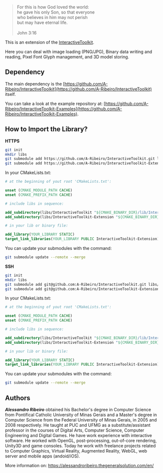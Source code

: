 > For this is how God loved the world:  
he gave his only Son, so that everyone  
who believes in him may not perish  
but may have eternal life.  
  \
John 3:16

This is an extension of the [InteractiveToolkit](https://github.com/A-Ribeiro/InteractiveToolkit).

Here you can deal with image loading (PNG/JPG), Binary data writing and reading, Pixel Font Glyph management, and 3D model storing.

## Dependency

The main dependency is the [https://github.com/A-Ribeiro/InteractiveToolkit](https://github.com/A-Ribeiro/InteractiveToolkit) itself.

You can take a look at the example repository at: [https://github.com/A-Ribeiro/InteractiveToolkit-Examples](https://github.com/A-Ribeiro/InteractiveToolkit-Examples).

## How to Import the Library?

__HTTPS__

```bash
git init
mkdir libs
git submodule add https://github.com/A-Ribeiro/InteractiveToolkit.git libs/InteractiveToolkit
git submodule add https://github.com/A-Ribeiro/InteractiveToolkit-Extension.git libs/InteractiveToolkit-Extension
```

In your CMakeLists.txt:

```cmake
# at the beginning of yout root 'CMakeLists.txt':

unset (CMAKE_MODULE_PATH CACHE)
unset (CMAKE_PREFIX_PATH CACHE)

# include libs in sequence:

add_subdirectory(libs/InteractiveToolkit "${CMAKE_BINARY_DIR}/lib/InteractiveToolkit")
add_subdirectory(libs/InteractiveToolkit-Extension "${CMAKE_BINARY_DIR}/lib/InteractiveToolkit-Extension")

# in your lib or binary file:

add_library(YOUR_LIBRARY STATIC)
target_link_libraries(YOUR_LIBRARY PUBLIC InteractiveToolkit-Extension)
```

You can update your submodules with the command:

```bash
git submodule update --remote --merge
```

__SSH__

```bash
git init
mkdir libs
git submodule add git@github.com:A-Ribeiro/InteractiveToolkit.git libs/InteractiveToolkit
git submodule add git@github.com:A-Ribeiro/InteractiveToolkit-Extension.git libs/InteractiveToolkit-Extension
```

In your CMakeLists.txt:

```cmake
# at the beginning of yout root 'CMakeLists.txt':

unset (CMAKE_MODULE_PATH CACHE)
unset (CMAKE_PREFIX_PATH CACHE)

# include libs in sequence:

add_subdirectory(libs/InteractiveToolkit "${CMAKE_BINARY_DIR}/lib/InteractiveToolkit")
add_subdirectory(libs/InteractiveToolkit-Extension "${CMAKE_BINARY_DIR}/lib/InteractiveToolkit-Extension")

# in your lib or binary file:

add_library(YOUR_LIBRARY STATIC)
target_link_libraries(YOUR_LIBRARY PUBLIC InteractiveToolkit-Extension)
```

You can update your submodules with the command:

```bash
git submodule update --remote --merge
```

## Authors

***Alessandro Ribeiro*** obtained his Bachelor's degree in Computer Science from Pontifical Catholic 
University of Minas Gerais and a Master's degree in Computer Science from the Federal University of Minas Gerais, 
in 2005 and 2008 respectively. He taught at PUC and UFMG as a substitute/assistant professor in the courses 
of Digital Arts, Computer Science, Computer Engineering and Digital Games. He have work experience with interactive
software. He worked with OpenGL, post-processing, out-of-core rendering, Unity3D and game consoles. Today 
he work with freelance projects related to Computer Graphics, Virtual Reality, Augmented Reality, WebGL, web server 
and mobile apps (andoid/iOS).

More information on: https://alessandroribeiro.thegeneralsolution.com/en/
